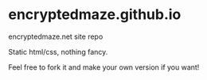 # encryptedmaze.github.io
encryptedmaze.net site repo

Static html/css, nothing fancy.

Feel free to fork it and make your own version if you want!
